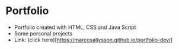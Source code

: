 ﻿# Portfolio

- Portfolio created with HTML, CSS and Java Script
- Some personal projects
- Link: (click here)[https://marcosallysson.github.io/portfolio-dev/]
